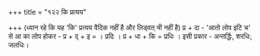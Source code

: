 +++
title = "१२२ कि प्रत्यय"

+++
(ध्यान रहे कि यह 'कि' प्रत्यय वैदिक नहीं है और लिड्वत् भी नहीं है)
प्र + दा - 'आतो लोप इटि च' से आ का लोप होकर - प्र + द् + इ = । प्रदिः । प्र + धा + कि = प्रधिः । इसी प्रकार - अन्तर्द्धिः, शरधिः, जलधिः।